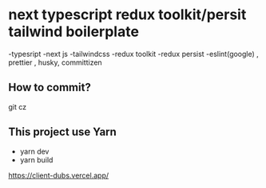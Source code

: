 # next typescript redux toolkit/persit tailwind boilerplate

-typesript
-next js
-tailwindcss
-redux toolkit
-redux persist
-eslint(google) , prettier , husky, committizen

## How to commit?

git cz

## This project use Yarn

- yarn dev
- yarn build

https://client-dubs.vercel.app/
